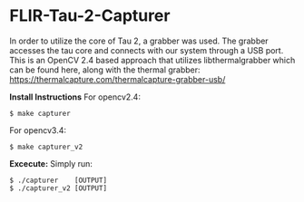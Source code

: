 # FLIR-Tau-2-Capturer

In order to utilize the core of Tau 2, a grabber was used. The grabber accesses the tau core and connects with our system through a USB port.
This is an OpenCV 2.4 based approach that utilizes libthermalgrabber which can be found here, along with the thermal grabber:
https://thermalcapture.com/thermalcapture-grabber-usb/

__Install Instructions__ 
For opencv2.4:
```shell_session
$ make capturer 
```
For opencv3.4:
```shell_session
$ make capturer_v2
```
__Excecute:__
Simply run:
```shell_session
$ ./capturer    [OUTPUT]
$ ./capturer_v2 [OUTPUT]
```